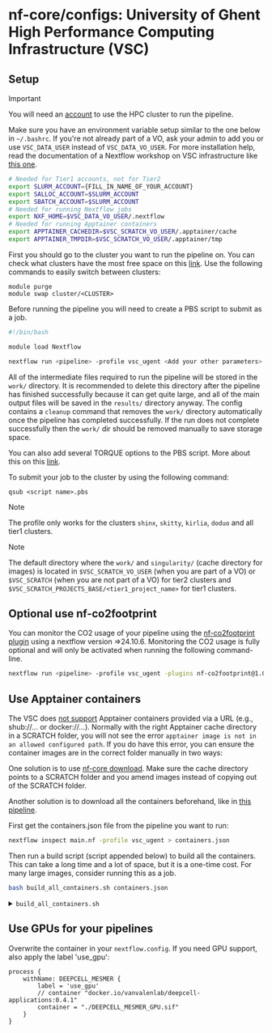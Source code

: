# nf-core/configs: University of Ghent High Performance Computing Infrastructure (VSC)

## Setup

> [!IMPORTANT]
> You will need an [account](https://www.ugent.be/hpc/en/access/faq/access) to use the HPC cluster to run the pipeline.

Make sure you have an environment variable setup similar to the one below in `~/.bashrc`. If you're not already part of a VO, ask your admin to add you or use `VSC_DATA_USER` instead of `VSC_DATA_VO_USER`.
For more installation help, read the documentation of a Nextflow workshop on VSC infrastructure like [this one](https://vibbits-nextflow-workshop.readthedocs.io/en/latest/installations.html).

```bash
# Needed for Tier1 accounts, not for Tier2
export SLURM_ACCOUNT={FILL_IN_NAME_OF_YOUR_ACCOUNT}
export SALLOC_ACCOUNT=$SLURM_ACCOUNT
export SBATCH_ACCOUNT=$SLURM_ACCOUNT
# Needed for running Nextflow jobs
export NXF_HOME=$VSC_DATA_VO_USER/.nextflow
# Needed for running Apptainer containers
export APPTAINER_CACHEDIR=$VSC_SCRATCH_VO_USER/.apptainer/cache
export APPTAINER_TMPDIR=$VSC_SCRATCH_VO_USER/.apptainer/tmp
```

First you should go to the cluster you want to run the pipeline on. You can check what clusters have the most free space on this [link](https://shieldon.ugent.be:8083/pbsmon-web-users/). Use the following commands to easily switch between clusters:

```shell
module purge
module swap cluster/<CLUSTER>
```

Before running the pipeline you will need to create a PBS script to submit as a job.

```bash
#!/bin/bash

module load Nextflow

nextflow run <pipeline> -profile vsc_ugent <Add your other parameters>
```

All of the intermediate files required to run the pipeline will be stored in the `work/` directory. It is recommended to delete this directory after the pipeline has finished successfully because it can get quite large, and all of the main output files will be saved in the `results/` directory anyway.
The config contains a `cleanup` command that removes the `work/` directory automatically once the pipeline has completed successfully. If the run does not complete successfully then the `work/` dir should be removed manually to save storage space.

You can also add several TORQUE options to the PBS script. More about this on this [link](http://hpcugent.github.io/vsc_user_docs/pdf/intro-HPC-linux-gent.pdf#appendix.B).

To submit your job to the cluster by using the following command:

```shell
qsub <script name>.pbs
```

> [!NOTE]
> The profile only works for the clusters `shinx`, `skitty`, `kirlia`, `doduo` and all tier1 clusters.

> [!NOTE]
> The default directory where the `work/` and `singularity/` (cache directory for images) is located in `$VSC_SCRATCH_VO_USER` (when you are part of a VO) or `$VSC_SCRATCH` (when you are not part of a VO) for tier2 clusters and `$VSC_SCRATCH_PROJECTS_BASE/<tier1_project_name>` for tier1 clusters.

## Optional use nf-co2footprint

You can monitor the CO2 usage of your pipeline using the [nf-co2footprint plugin](https://nextflow-io.github.io/nf-co2footprint/) using a nextflow version =>24.10.6. Monitoring the CO2 usage is fully optional and will only be activated when running the following command-line.

```bash
nextflow run <pipeline> -profile vsc_ugent -plugins nf-co2footprint@1.0.0 --outdir your_output_folder <Add your other parameters>
``` 

## Use Apptainer containers

The VSC does [not support](https://docs.hpc.ugent.be/Linux/apptainer/) Apptainer containers provided via a URL (e.g., shub://... or docker://...). Normally with the right Apptainer cache directory in a SCRATCH folder, you will not see the error `apptainer image is not in an allowed configured path`. If you do have this error, you can ensure the container images are in the correct folder manually in two ways:

One solution is to use [nf-core download](https://nf-co.re/docs/nf-core-tools/pipelines/download). Make sure the cache directory points to a SCRATCH folder and you amend images instead of copying out of the SCRATCH folder.

Another solution is to download all the containers beforehand, like in [this pipeline](https://github.com/saeyslab/spotless-benchmark).

First get the containers.json file from the pipeline you want to run:

```bash
nextflow inspect main.nf -profile vsc_ugent > containers.json
```

Then run a build script (script appended below) to build all the containers. This can take a long time and a lot of space, but it is a one-time cost. For many large images, consider running this as a job.

```bash
bash build_all_containers.sh containers.json
```

<details>

<summary> <code>build_all_containers.sh</code> </summary>

```bash
#!/bin/env bash

# avoid that Apptainer uses $HOME/.cache
export APPTAINER_CACHEDIR=/tmp/$USER/apptainer/cache
# instruct Apptainer to use temp dir on local filessytem
export APPTAINER_TMPDIR=/tmp/$USER/apptainer/tmpdir
# specified temp dir must exist, so create it
mkdir -p $APPTAINER_TMPDIR

# pull all containers from the given JSON file
# usage: build_all_containers.sh containers.json [FORCE]
JSON=$1
FORCE=${2:-false}

echo "Building containers from $JSON"
NAMES=$(sed -nE 's/.*"name": "([^"]*)".*/\1/p' $JSON)
CONTAINERS=$(sed -nE 's/.*"container": "([^"]*)".*/\1/p' $JSON)
# default FORCE to false
# paste name and containers together
paste <(echo "$NAMES") <(echo "$CONTAINERS") | while IFS=$'\t' read -r name container; do
    # is sif already present, continue unless FORCE is true
    if [ -f "$name.sif" ] && [ "$FORCE" != "true" ]; then
        continue
    fi

    # if container is null, skip
    if [ -z "$container" ]; then
        continue
    fi

    # if not docker://, add docker://
    if [[ $container != docker://* ]]; then
        container="docker://$container"
    fi
    echo "Building $container"
    # overwrite the existing container
    apptainer build --fakeroot /tmp/$USER/$name.sif $container
    mv /tmp/$USER/$name.sif $name.sif
done
```

</details>

## Use GPUs for your pipelines

Overwrite the container in your `nextflow.config`. If you need GPU support, also apply the label 'use_gpu':

```nextflow
process {
    withName: DEEPCELL_MESMER {
        label = 'use_gpu'
        // container "docker.io/vanvalenlab/deepcell-applications:0.4.1"
        container = "./DEEPCELL_MESMER_GPU.sif"
    }
}
```
